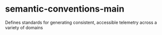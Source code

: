 # semantic-conventions-main
Defines standards for generating consistent, accessible telemetry across a variety of domains

